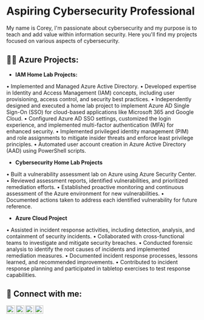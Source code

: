 <h1>Aspiring Cybersecurity Professional</h1>
  
 My name is Corey, I'm passionate about cybersecurity and my purpose is to teach and add value within information security. Here you'll find my projects focused on various aspects of cybersecurity.


<h2>👨‍💻 Azure Projects:</h2>

- <b>IAM Home Lab Projects: </b>
  

• Implemented and Managed Azure Active Directory.
• Developed expertise in Identity and Access Management (IAM) concepts, including user provisioning, access control, and security best practices.
• Independently designed and executed a home lab project to implement Azure AD Single Sign-On (SSO) for cloud-based applications like Microsoft 365 and Google Cloud.
• Configured Azure AD SSO settings, customized the login experience, and implemented multi-factor authentication (MFA) for enhanced security.
• Implemented privileged identity management (PIM) and role assignments to mitigate insider threats and enforce least privilege principles.
• Automated user account creation in Azure Active Directory (AAD) using PowerShell scripts.

- <b>Cybersecurity Home Lab Projects </b>

• Built a vulnerability assessment lab on Azure using Azure Security Center.
• Reviewed assessment reports, identified vulnerabilities, and prioritized remediation efforts.
• Established proactive monitoring and continuous assessment of the Azure environment for new vulnerabilities.
• Documented actions taken to address each identified vulnerability for future reference.

- <b>Azure Cloud Project</b>
  
• Assisted in incident response activities, including detection, analysis, and containment of security incidents.
• Collaborated with cross-functional teams to investigate and mitigate security breaches.
• Conducted forensic analysis to identify the root causes of incidents and implemented remediation measures.
• Documented incident response processes, lessons learned, and recommended improvements.
• Contributed to incident response planning and participated in tabletop exercises to test response capabilities.



<h2> 🤳 Connect with me:</h2>

[<img align="left" alt="JoshMadakor | YouTube" width="22px" src="https://cdn.jsdelivr.net/npm/simple-icons@v3/icons/youtube.svg" />][youtube]
[<img align="left" alt="JoshMadakor | Twitter" width="22px" src="https://cdn.jsdelivr.net/npm/simple-icons@v3/icons/twitter.svg" />][twitter]
[<img align="left" alt="JoshMadakor | LinkedIn" width="22px" src="https://cdn.jsdelivr.net/npm/simple-icons@v3/icons/linkedin.svg" />][linkedin]
[<img align="left" alt="JoshMadakor | Instagram" width="22px" src="https://cdn.jsdelivr.net/npm/simple-icons@v3/icons/instagram.svg" />][instagram]

[twitter]: https://twitter.com/joshmadakor
[youtube]: https://www.youtube.com/c/joshmadakor
[instagram]: https://www.instagram.com/joshmadakor/
[linkedin]: https://linkedin.com/in/joshmadakor

<!--
**joshmadakor1/joshmadakor1** is a ✨ _special_ ✨ repository because its `README.md` (this file) appears on your GitHub profile.

